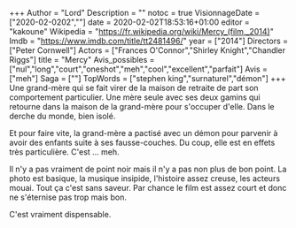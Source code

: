 +++
Author = "Lord"
Description = ""
notoc = true
VisionnageDate = ["2020-02-0202",""]
date = 2020-02-02T18:53:16+01:00
editor = "kakoune"
Wikipedia = "https://fr.wikipedia.org/wiki/Mercy_(film,_2014)"
Imdb = "https://www.imdb.com/title/tt2481496/"
year = ["2014"]
Directors = ["Peter Cornwell"]
Actors = ["Frances O'Connor","Shirley Knight","Chandler Riggs"]
title = "Mercy"
Avis_possibles = ["nul","long","court","oneshot","meh","cool","excellent","parfait"]
Avis = ["meh"] 
Saga = [""]
TopWords = ["stephen king","surnaturel","démon"]
+++
Une grand-mère qui se fait virer de la maison de retraite de part son comportement particulier.
Une mère seule avec ses deux gamins qui retourne dans la maison de la grand-mère pour s'occuper d'elle.
Dans le derche du monde, bien isolé.

Et pour faire vite, la grand-mère a pactisé avec un démon pour parvenir à avoir des enfants suite à ses fausse-couches.
Du coup, elle est en effets très particulière.
C'est … meh.

Il n'y a pas vraiment de point noir mais il n'y a pas non plus de bon point.
La photo est basique, la musique insipide, l'histoire assez creuse, les acteurs mouai.
Tout ça c'est sans saveur.
Par chance le film est assez court et donc ne s'éternise pas trop mais bon.

C'est vraiment dispensable.
